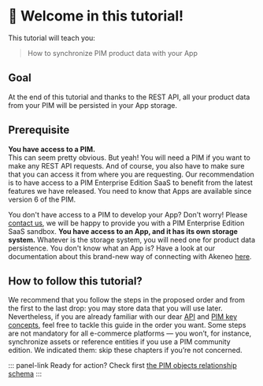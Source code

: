 # 👋 Welcome in this tutorial!

This tutorial will teach you:
> How to synchronize PIM product data with your App

## Goal
At the end of this tutorial and thanks to the REST API, all your product data from your PIM will be persisted in your App storage.

## Prerequisite

<i class="fa fa-check-square"></i> **You have access to a PIM.**  
This can seem pretty obvious. But yeah! You will need a PIM if you want to make any REST API requests.
And of course, you also have to make sure that you can access it from where you are requesting.
Our recommendation is to have access to a PIM Enterprise Edition SaaS to benefit from the latest features we have released. You need to know that Apps are available since version 6 of the PIM. 

You don't have access to a PIM to develop your App?  Don't worry!
Please [contact us](https://www.akeneo.com/contact/), we will be happy to provide you with a PIM Enterprise Edition SaaS sandbox.
<i class="fa fa-check-square"></i> **You have access to an App, and it has its own storage system.**
Whatever is the storage system, you will need one for product data persistence.
You don't know what an App is? Have a look at our documentation about this brand-new way of connecting with Akeneo [here](/apps/introduction.html).

## How to follow this tutorial?

We recommend that you follow the steps in the proposed order and from the first to the last drop: you may store data that you will use later.
Nevertheless, if you are already familiar with our dear [API](https://api.akeneo.com/) and [PIM key concepts](https://help.akeneo.com/pim/serenity/themes-for-julia.html#first-steps), feel free to tackle this guide in the order you want.
Some steps are not mandatory for all e-commerce platforms — you won’t, for instance, synchronize assets or reference entities if you use a PIM community edition. We indicated them: skip these chapters if you’re not concerned.

::: panel-link Ready for action? Check first [the PIM objects relationship schema](/getting-started/synchronize-pim-products-6x/step-0.html)
:::

